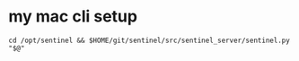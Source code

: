 
# my mac cli setup

```
cd /opt/sentinel && $HOME/git/sentinel/src/sentinel_server/sentinel.py "$@"
```


